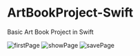 # ArtBookProject-Swift
Basic Art Book Project in Swift

![firstPage](https://user-images.githubusercontent.com/73107549/195174201-0fb8e148-df25-48d8-860d-0a43d0791872.png)
![showPage](https://user-images.githubusercontent.com/73107549/195174245-eb5e9ba2-e70e-47a2-938d-ae467b72fde3.png)
![savePage](https://user-images.githubusercontent.com/73107549/195174278-d9641a90-5e35-4430-9dbc-01fe4f921741.png)
